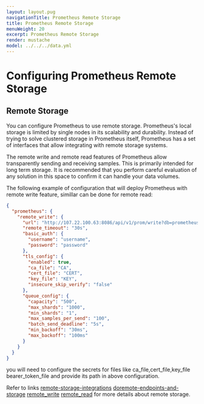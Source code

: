 ```yaml
---
layout: layout.pug
navigationTitle: Prometheus Remote Storage
title: Prometheus Remote Storage
menuWeight: 20
excerpt: Prometheus Remote Storage
render: mustache
model: ../../../data.yml
---
```


# Configuring Prometheus Remote Storage

## Remote Storage

You can configure Prometheus to use remote storage. Prometheus's local storage is limited by single nodes in its scalability and durability. Instead of trying to solve clustered storage in Prometheus itself, Prometheus has a set of interfaces that allow integrating with remote storage systems.

The remote write and remote read features of Prometheus allow transparently sending and receiving samples. This is primarily intended for long term storage. It is recommended that you perform careful evaluation of any solution in this space to confirm it can handle your data volumes.

The following example of configuration that will deploy Prometheus with remote write feature, simillar can be done for remote read:

```json
{
  "prometheus": {
    "remote_write": {
      "url": "http://107.22.100.63:8086/api/v1/prom/write?db=prometheus",
      "remote_timeout": "30s",
      "basic_auth": {
        "username": "username",
        "password": "password"
      },
      "tls_config": {
        "enabled": true,
        "ca_file": "CA",
        "cert_file": "CERT",
        "key_file": "KEY",
        "insecure_skip_verify": "false"
      },
      "queue_config": {
        "capacity": "500",
        "max_shards": "1000",
        "min_shards": "1",
        "max_samples_per_send": "100",
        "batch_send_deadline": "5s",
        "min_backoff": "30ms",
        "max_backoff": "100ms"
      }
    }
  }
}
```

you will need to configure the secrets for files like ca_file,cert_file,key_file bearer_token_file and provide its path in above configuration.

Refer to links [remote-storage-integrations](https://prometheus.io/docs/prometheus/latest/storage/#remote-storage-integrations) [doremote-endpoints-and-storage](https://prometheus.io/docs/operating/integrations/#remote-endpoints-and-storage) [remote_write](https://prometheus.io/docs/prometheus/latest/configuration/configuration/#remote_write) [remote_read](https://prometheus.io/docs/prometheus/latest/configuration/configuration/#remote_read) for more details about remote storage.
